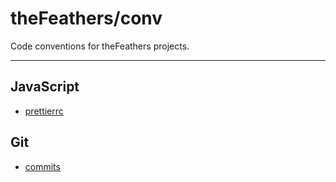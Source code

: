 # theFeathers/conv

Code conventions for theFeathers projects.

---

## JavaScript
* [prettierrc](/js/.prettierrc)

## Git
* [commits](/git/commit.md)
